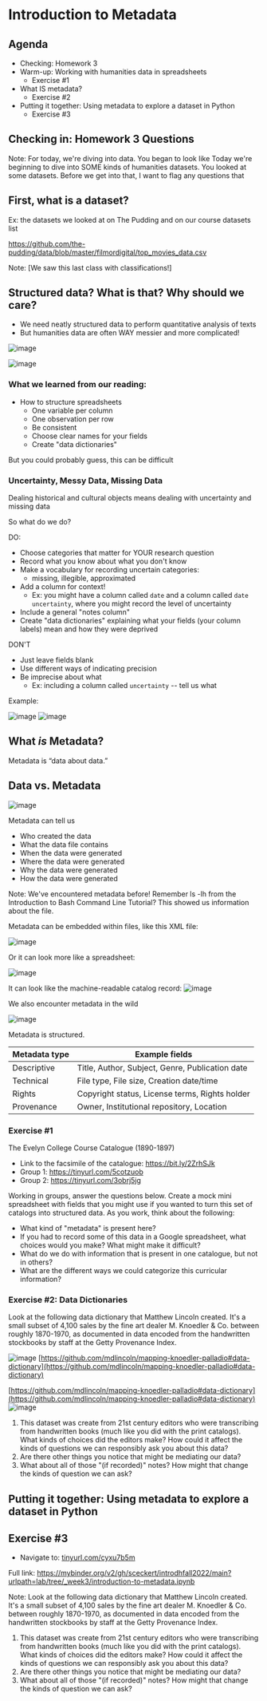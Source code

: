 # Introduction to Metadata 



## Agenda

- Checking: Homework 3
- Warm-up: Working with humanities data in spreadsheets
	- Exercise #1
- What IS metadata?
	- Exercise #2
- Putting it together: Using metadata to explore a dataset in Python
	- Exercise #3


## Checking in: Homework 3 Questions 

Note:
For today, we're diving into data. You began to look like
Today we're beginning to dive into SOME kinds of humanities datasets. You looked at some datasets. Before we get into that, I want to flag any questions that 



## First, what is a dataset? 


Ex: the datasets we looked at on The Pudding and on our course datasets list

https://github.com/the-pudding/data/blob/master/filmordigital/top_movies_data.csv 

Note:
[We saw this last class with classifications!]


## Structured data? What is that? Why should we care?

- We need neatly structured data to perform quantitative analysis of texts
- But humanities data are often WAY messier and more complicated!<!-- .element: class="fragment" data-fragment-index="2" -->


![image](../images/sample-archival-data.png)


![image](../images/sample-s-and-co-data.png)


### What we learned from our reading:

- How to structure spreadsheets
	- One variable per column
	- One observation per row
	- Be consistent
	- Choose clear names for your fields
	- Create "data dictionaries"


But you could probably guess, this can be difficult


### Uncertainty, Messy Data, Missing Data

Dealing historical and cultural objects means dealing with uncertainty and missing data 

So what do we do?


DO: 

- Choose categories that matter for YOUR research question
- Record what you know about what you don't know
- Make a vocabulary for recording uncertain categories: 
	- missing, illegible, approximated
- Add a column for context! 
	- Ex: you might have a column called `date` and a column called `date uncertainty`, where you might record the level of uncertainty
- Include a general "notes column"
- Create "data dictionaries" explaining what your fields (your column labels) mean and how they were deprived


DON'T

- Just leave fields blank
- Use different ways of indicating precision
- Be imprecise about what
	- Ex: including a column called `uncertainty` -- tell us what


Example:

![image](../images/1.png)
![image](../images/2.png)



## What *is* Metadata?


Metadata is “data about data.”


## Data vs. Metadata


![image](../images/data-vs-metadata.png)


Metadata can tell us

- Who created the data
- What the data file contains
- When the data were generated
- Where the data were generated
- Why the data were generated
- How the data were generated

Note:
We've encountered metadata before! Remember ls -lh from the Introduction to Bash Command Line Tutorial? This showed us information about the file.


Metadata can be embedded within files, like this XML file:

![image](../images/xml.png)


Or it can look more like a spreadsheet:

![image](../images/spreadsheet.png)


It can look like the machine-readable catalog record:
![image](../images/sorting-things-out-catalog.png)


We also encounter metadata in the wild

![image](../images/tweet.png)


Metadata is structured.

| Metadata type | Example fields |
| --- | --- |
| Descriptive | Title, Author, Subject, Genre, Publication date |
| Technical | File type, File size, Creation date/time |
| Rights | Copyright status, License terms, Rights holder |
| Provenance | Owner, Institutional repository, Location |



### Exercise #1 

The Evelyn College Course Catalogue (1890-1897)

- Link to the facsimile of the catalogue:  https://bit.ly/2ZrhSJk 
- Group 1:  https://tinyurl.com/5cotzuob
- Group 2: https://tinyurl.com/3obrj5jg

Working in groups, answer the questions below. Create a mock mini spreadsheet with fields that you might use if you wanted to turn this set of catalogs into structured data. As you work, think about the following:

- What kind of "metadata" is present here?
- If you had to record some of this data in a Google spreadsheet, what choices would you make? What might make it difficult?
- What do we do with information that is present in one catalogue, but not in others?
- What are the different ways we could categorize this curricular information?


### Exercise #2: Data Dictionaries

Look at the following data dictionary that Matthew Lincoln created. It's a small subset of 4,100 sales by the fine art dealer M. Knoedler & Co. between roughly 1870-1970, as documented in data encoded from the handwritten stockbooks by staff at the Getty Provenance Index. 

![image](../images/data-dictionary.png)
[https://github.com/mdlincoln/mapping-knoedler-palladio#data-dictionary](https://github.com/mdlincoln/mapping-knoedler-palladio#data-dictionary)


[https://github.com/mdlincoln/mapping-knoedler-palladio#data-dictionary](https://github.com/mdlincoln/mapping-knoedler-palladio#data-dictionary)
![image](../images/data-dictionary.png)


1. This dataset was create from 21st century editors who were transcribing from handwritten books (much like you did with the print catalogs). What kinds of choices did the editors make? How could it affect the kinds of questions we can responsibly ask you about this data?
2. Are there other things you notice that might be mediating our data?
3. What about all of those "(if recorded)" notes? How might that change the kinds of question we can ask?



## Putting it together: Using metadata to explore a dataset in Python

## Exercise #3

- Navigate to: [tinyurl.com/cyxu7b5m](
https://tinyurl.com/cyxu7b5m ) 

Full link: https://mybinder.org/v2/gh/sceckert/introdhfall2022/main?urlpath=lab/tree/_week3/introduction-to-metadata.ipynb 

Note:
Look at the following data dictionary that Matthew Lincoln created. It's a small subset of 4,100 sales by the fine art dealer M. Knoedler & Co. between roughly 1870-1970, as documented in data encoded from the handwritten stockbooks by staff at the Getty Provenance Index. 

1. This dataset was create from 21st century editors who were transcribing from handwritten books (much like you did with the print catalogs). What kinds of choices did the editors make? How could it affect the kinds of questions we can responsibly ask you about this data?
2. Are there other things you notice that might be mediating our data?
3. What about all of those "(if recorded)" notes? How might that change the kinds of question we can ask?

